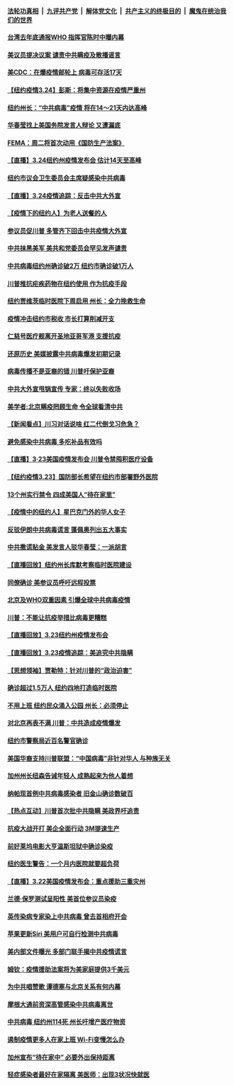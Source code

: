 ####  [法轮功真相](../../../../basic/blob/master/README.md?t=03250330) &nbsp;|&nbsp; [九评共产党](../../../../9ping.md/blob/master/README.md?t=03250330) &nbsp;|&nbsp; [解体党文化](../../../../jtdwh.md/blob/master/README.md?t=03250330)  &nbsp;|&nbsp; [共产主义的终极目的](../../../../gczydzjmd.md/blob/master/README.md?t=03250330) &nbsp;|&nbsp; [魔鬼在统治我们的世界](../../../../mgztzwmdsj.md/blob/master/README.md?t=03250330) 

#### [台湾去年底通报WHO 指挥官陈时中曝内幕](../pages/nsc412/n11970981.md?t=03250330) 

#### [美议员提决议案 谴责中共瞒疫及散播谣言](../pages/nsc412/n11970969.md?t=03250330) 

#### [美CDC：在爆疫情邮轮上 病毒可存活17天](../pages/nsc412/n11971041.md?t=03250330) 

#### [【纽约疫情3.24】彭斯：将集中资源在疫情严重州](../pages/nsc412/n11970495.md?t=03250330) 

#### [纽约州长：“中共病毒”疫情   将在14～21天内达高峰](../pages/nsc412/n11970917.md?t=03250330) 

#### [华春莹找上美国务院发言人辩论 又遭漏底](../pages/nsc412/n11970670.md?t=03250330) 

#### [FEMA：周二将首次动用《国防生产法案》](../pages/nsc412/n11970655.md?t=03250330) 

#### [【直播】3.24纽约州疫情发布会 估计14天至高峰](../pages/nsc412/n11970458.md?t=03250330) 

#### [纽约市议会卫生委员会主席疑感染中共病毒](../pages/nsc412/n11970616.md?t=03250330) 

#### [【直播】3.24疫情追踪：反击中共大外宣](../pages/nsc412/n11970043.md?t=03250330) 

#### [【疫情下的纽约人】为老人送餐的人](../pages/nsc412/n11968825.md?t=03250330) 

#### [参议员促川普 多管齐下回击中共疫情大外宣](../pages/nsc412/n11968542.md?t=03250330) 

#### [中共抹黑美军 美共和党委员会罕见发声谴责](../pages/nsc412/n11967918.md?t=03250330) 

#### [中共病毒纽约州确诊破2万 纽约市确诊破1万人](../pages/nsc412/n11968660.md?t=03250330) 

#### [川普推抗疟疾药物在纽约使用  作为抗疫手段](../pages/nsc412/n11968657.md?t=03250330) 

#### [纽约贾维茨临时医院下周启用  州长：全力挽救生命](../pages/nsc412/n11968774.md?t=03250330) 

#### [疫情冲击纽约市税收 市长打算削减开支](../pages/nsc412/n11968771.md?t=03250330) 

#### [仁慈号医疗舰离开圣地亚哥军港 支援抗疫](../pages/nsc412/n11968732.md?t=03250330) 

#### [还原历史 美媒披露中共病毒爆发初期记录](../pages/nsc412/n11968096.md?t=03250330) 

#### [病毒传播不是亚裔的错 川普吁保护亚裔](../pages/nsc412/n11968318.md?t=03250330) 

#### [中共大外宣甩锅宣传 专家：终以失败收场](../pages/nsc412/n11968278.md?t=03250330) 

#### [美学者:北京瞒疫罔顾生命 令全球看清中共](../pages/nsc412/n11962164.md?t=03250330) 

#### [【新闻看点】川习对话说啥 红二代倒戈习危急？](../pages/nsc412/n11967780.md?t=03250330) 

#### [避免感染中共病毒 多吃补品有效吗](../pages/nsc412/n11967997.md?t=03250330) 

#### [【直播】3·23美国疫情发布会 川普令禁囤积医疗设备](../pages/nsc412/n11968137.md?t=03250330) 

#### [【纽约疫情3.23】国防部长希望在纽约市部署野外医院](../pages/nsc412/n11967442.md?t=03250330) 

#### [13个州实行禁令 四成美国人“待在家里”](../pages/nsc412/n11968012.md?t=03250330) 

#### [【疫情中的纽约人】星巴克门外的华人女子](../pages/nsc412/n11965831.md?t=03250330) 

#### [反驳伊朗中共病毒谎言 蓬佩奥列出五大事实](../pages/nsc412/n11967620.md?t=03250330) 

#### [中共撒谎贴金 美发言人驳华春莹：一派胡言](../pages/nsc412/n11967370.md?t=03250330) 

#### [【直播回放】纽约州长库默考察临时医院建设](../pages/nsc412/n11967686.md?t=03250330) 

#### [同僚确诊 美参议员呼吁远程投票](../pages/nsc412/n11967028.md?t=03250330) 

#### [北京及WHO双重因素 引爆全球中共病毒疫情](../pages/nsc412/n11967268.md?t=03250330) 

#### [川普：不能让抗疫举措比病毒更糟糕](../pages/nsc412/n11967123.md?t=03250330) 

#### [【直播回放】3.23纽约州疫情发布会](../pages/nsc412/n11967279.md?t=03250330) 

#### [【直播回放】3.23疫情追踪：美追究中共隐瞒](../pages/nsc412/n11966626.md?t=03250330) 

#### [【思想领袖】贾勒特：针对川普的“政治迫害”](../pages/nsc412/n11802942.md?t=03250330) 

#### [确诊超过1.5万人 纽约四地打造临时医院](../pages/nsc412/n11965415.md?t=03250330) 

#### [不用上班  纽约民众涌入公园  州长：必须停止](../pages/nsc412/n11965430.md?t=03250330) 

#### [对北京再表不满 川普：中共造成疫情爆发](../pages/nsc412/n11964914.md?t=03250330) 

#### [纽约市警察局近百名警官确诊](../pages/nsc412/n11965418.md?t=03250330) 

#### [美国华裔支持川普联盟：“中国病毒”非针对华人  与种族无关](../pages/nsc412/n11965413.md?t=03250330) 

#### [加州州长纽森告诫年轻人   成熟起来为他人着想](../pages/nsc412/n11965657.md?t=03250330) 

#### [纳帕现首例中共病毒感染者      旧金山确诊数破百](../pages/nsc412/n11965612.md?t=03250330) 

#### [【热点互动】川普首次批中共隐瞒 美政界吁追责](../pages/nsc412/n11964600.md?t=03250330) 

#### [抗疫大战开打 美企全面行动 3M提速生产](../pages/nsc412/n11964831.md?t=03250330) 

#### [前好莱坞电影大亨温斯坦狱中确诊染疫](../pages/nsc412/n11964772.md?t=03250330) 

#### [纽约医生警告：一个月内医院就要超负荷](../pages/nsc412/n11964249.md?t=03250330) 

#### [【直播】3.22美国疫情发布会：重点援助三重灾州](../pages/nsc412/n11963457.md?t=03250330) 

#### [兰德·保罗测试呈阳性 美首位参议员染疫](../pages/nsc412/n11964227.md?t=03250330) 

#### [英传染病专家染上中共病毒 曾去首相府开会](../pages/nsc412/n11963910.md?t=03250330) 

#### [苹果更新Siri 美用户可自行检测中共病毒](../pages/nsc412/n11963860.md?t=03250330) 

#### [美内部文件曝光 多部门联手揭中共疫情谎言](../pages/nsc412/n11963785.md?t=03250330) 

#### [姆钦：疫情援助法案将为美家庭提供3千美元](../pages/nsc412/n11963839.md?t=03250330) 

#### [为中共唱赞歌 谭德塞与北京关系有何内幕](../pages/nsc412/n11963608.md?t=03250330) 

#### [摩根大通前资深高管感染中共病毒离世](../pages/nsc412/n11963298.md?t=03250330) 

#### [中共病毒 纽约州114死 州长吁增产医疗物资](../pages/nsc412/n11964109.md?t=03250330) 

#### [遏制疫情更多人在家上班 Wi-Fi变慢怎么办](../pages/nsc412/n11961745.md?t=03250330) 

#### [加州宣布“待在家中” 必要外出保持距离](../pages/nsc412/n11962879.md?t=03250330) 

#### [轻症感染者最好在家隔离  美医师：出现3状况快就医](../pages/nsc412/n11962469.md?t=03250330) 

